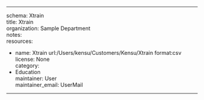 


---  
schema: Xtrain  
title: Xtrain  
organization: Sample Department  
notes:   
resources:  
- name: Xtrain 
 url:/Users/kensu/Customers/Kensu/Xtrain 
 format:csv  
license: None  
category:
 - Education  
maintainer: User  
maintainer_email: UserMail  
---